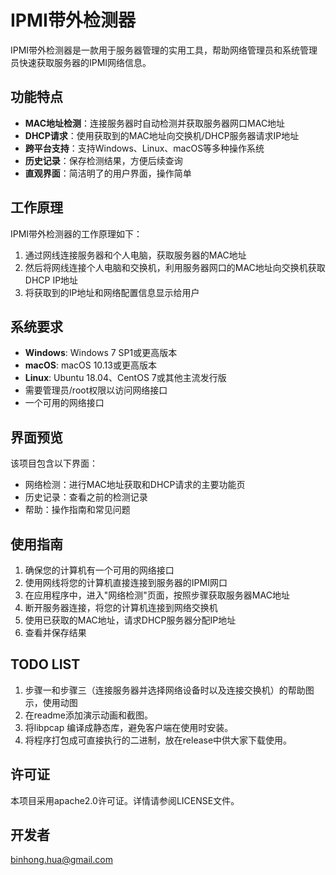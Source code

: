 # IPMI带外检测器

IPMI带外检测器是一款用于服务器管理的实用工具，帮助网络管理员和系统管理员快速获取服务器的IPMI网络信息。

## 功能特点

- **MAC地址检测**：连接服务器时自动检测并获取服务器网口MAC地址
- **DHCP请求**：使用获取到的MAC地址向交换机/DHCP服务器请求IP地址
- **跨平台支持**：支持Windows、Linux、macOS等多种操作系统
- **历史记录**：保存检测结果，方便后续查询
- **直观界面**：简洁明了的用户界面，操作简单

## 工作原理

IPMI带外检测器的工作原理如下：

1. 通过网线连接服务器和个人电脑，获取服务器的MAC地址
2. 然后将网线连接个人电脑和交换机，利用服务器网口的MAC地址向交换机获取DHCP IP地址
3. 将获取到的IP地址和网络配置信息显示给用户

## 系统要求

- **Windows**: Windows 7 SP1或更高版本
- **macOS**: macOS 10.13或更高版本
- **Linux**: Ubuntu 18.04、CentOS 7或其他主流发行版
- 需要管理员/root权限以访问网络接口
- 一个可用的网络接口

## 界面预览

该项目包含以下界面：

- 网络检测：进行MAC地址获取和DHCP请求的主要功能页
- 历史记录：查看之前的检测记录
- 帮助：操作指南和常见问题


## 使用指南
1. 确保您的计算机有一个可用的网络接口
2. 使用网线将您的计算机直接连接到服务器的IPMI网口
3. 在应用程序中，进入"网络检测"页面，按照步骤获取服务器MAC地址
4. 断开服务器连接，将您的计算机连接到网络交换机
5. 使用已获取的MAC地址，请求DHCP服务器分配IP地址
6. 查看并保存结果


## TODO LIST
1. 步骤一和步骤三（连接服务器并选择网络设备时以及连接交换机）的帮助图示，使用动图
2. 在readme添加演示动画和截图。
3. 将libpcap 编译成静态库，避免客户端在使用时安装。
4. 将程序打包成可直接执行的二进制，放在release中供大家下载使用。

## 许可证
本项目采用apache2.0许可证。详情请参阅LICENSE文件。

## 开发者
binhong.hua@gmail.com